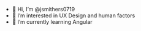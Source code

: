 - 👋 Hi, I’m @jsmithers0719
- 👀 I’m interested in UX Design and human factors
- 🌱 I’m currently learning Angular


<!---
jsmithers0719/jsmithers0719 is a ✨ special ✨ repository because its `README.md` (this file) appears on your GitHub profile.
You can click the Preview link to take a look at your changes.
--->
